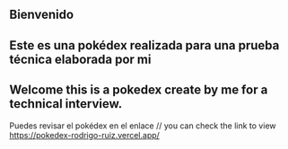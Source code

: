 ## Bienvenido

## Este es una pokédex realizada para una prueba técnica elaborada por mi 

## Welcome this is a pokedex create by me for a technical interview. 


Puedes revisar el pokédex en el enlace // you can check the link to view 
https://pokedex-rodrigo-ruiz.vercel.app/
